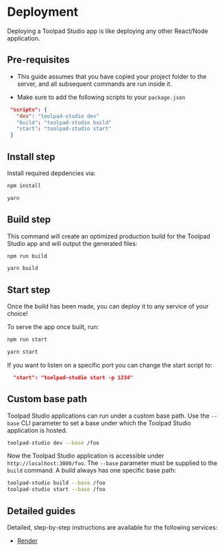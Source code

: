 # Deployment

<p class="description">Deploying a Toolpad Studio app is like deploying any other React/Node application.</p>

## Pre-requisites

- This guide assumes that you have copied your project folder to the server, and all subsequent commands are run inside it.

- Make sure to add the following scripts to your `package.json`

```json
 "scripts": {
   "dev": "toolpad-studio dev"
   "build": "toolpad-studio build"
   "start": "toolpad-studio start"
 }
```

## Install step

Install required depdencies via:

<codeblock storageKey="package-manager">

```bash npm
npm install
```

```bash yarn
yarn
```

</codeblock>

## Build step

This command will create an optimized production build for the Toolpad Studio app and will output the generated files:

<codeblock storageKey="package-manager">

```bash npm
npm run build
```

```bash yarn
yarn build
```

</codeblock>

## Start step

Once the build has been made, you can deploy it to any service of your choice!

To serve the app once built, run:

<codeblock storageKey="package-manager">

```bash npm
npm run start
```

```bash yarn
yarn start
```

</codeblock>

If you want to listen on a specific port you can change the start script to:

```json
  "start": "toolpad-studio start -p 1234"
```

## Custom base path

Toolpad Studio applications can run under a custom base path. Use the `--base` CLI parameter to set a base under which the Toolpad Studio application is hosted.

```bash
toolpad-studio dev --base /foo
```

Now the Toolpad Studio application is accessible under `http://localhost:3000/foo`. The `--base` parameter must be supplied to the `build` command. A build always has one specific base path:

```bash
toolpad-studio build --base /foo
toolpad-studio start --base /foo
```

## Detailed guides

Detailed, step-by-step instructions are available for the following services:

- [Render](/toolpad/studio/how-to-guides/render-deploy/)
